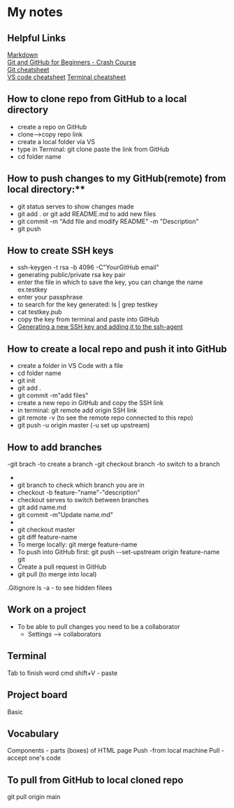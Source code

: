# My notes

## Helpful Links

[Markdown](https://www.markdownguide.org/basic-syntax)  
[Git and GitHub for Beginners - Crash Course](https://youtu.be/RGOj5yH7evk)  
[Git cheatsheet](https://github.com/0nn0/git-basics-cheatsheet)  
[VS code cheatsheet](https://vscode-shortcuts.com/)
[Terminal cheatsheet](https://github.com/0nn0/terminal-mac-cheatsheet)

## How to clone repo from GitHub to a local directory

- create a repo on GitHub
- clone-->copy repo link
- create a local folder via VS
- type in Terminal: git clone paste the link from GitHub
- cd folder name

## How to push changes to my GitHub(remote) from local directory:\*\*

- git status serves to show changes made
- git add . or git add README.md to add new files
- git commit -m "Add file and modify README" -m "Description"
- git push

## How to create SSH keys

- ssh-keygen -t rsa -b 4096 -C"YourGitHub email"
- generating public/private rsa key pair
- enter the file in which to save the key, you can change the name ex.testkey
- enter your passphrase
- to search for the key generated: ls | grep testkey
- cat testkey.pub
- copy the key from terminal and paste into GitHub
- [Generating a new SSH key and adding it to the ssh-agent](https://docs.github.com/en/authentication/connecting-to-github-with-ssh/generating-a-new-ssh-key-and-adding-it-to-the-ssh-agent)

## How to create a local repo and push it into GitHub

- create a folder in VS Code with a file
- cd folder name
- git init
- git add .
- git commit -m"add files"
- create a new repo in GitHub and copy the SSH link
- in terminal: git remote add origin SSH link
- git remote -v (to see the remote repo connected to this repo)
- git push -u origin master (-u set up upstream)

## How to add branches

-git brach -to create a branch
-git checkout branch -to switch to a branch

-
- git branch to check which branch you are in
- checkout -b feature-"name"-"description"
- checkout serves to switch between branches
- git add name.md
- git commit -m"Update name.md"
-
- git checkout master
- git diff feature-name
- To merge locally: git merge feature-name
- To push into GitHub first: git push --set-upstream origin feature-name
  git
- Create a pull request in GitHub
- git pull (to merge into local)

.Gitignore
ls -a - to see hidden filees

## Work on a project

- To be able to pull changes you need to be a collaborator
  - Settings --> collaborators

## Terminal

Tab to finish word
cmd shift+V - paste

## Project board

Basic

## Vocabulary

Components - parts (boxes) of HTML page
Push -from local machine
Pull - accept one's code

## To pull from GitHub to local cloned repo

git pull origin main
